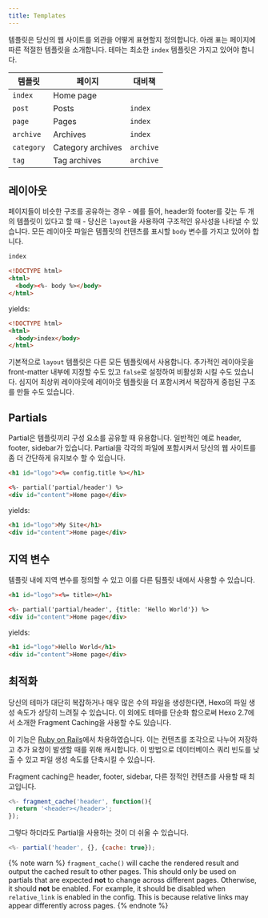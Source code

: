 ```yaml
---
title: Templates
---
```

템플릿은 당신의 웹 사이트를 외관을 어떻게 표현할지 정의합니다. 아래 표는 페이지에 따른 적절한 템플릿을 소개합니다. 테마는 최소한 `index` 템플릿은 가지고 있어야 합니다. 

템플릿 | 페이지 | 대비책
--- | --- | ---
`index` | Home page |
`post` | Posts | `index`
`page` | Pages | `index`
`archive` | Archives | `index`
`category` | Category archives | `archive`
`tag` | Tag archives | `archive`

## 레이아웃

페이지들이 비슷한 구조를 공유하는 경우 - 예를 들어, header와 footer를 갖는 두 개의 템플릿이 있다고 할 때 - 당신은 `layout`을 사용하여 구조적인 유사성을 나타낼 수 있습니다. 모든 레이아웃 파일은 템플릿의 컨텐츠를 표시할 `body` 변수를 가지고 있어야 합니다.

``` html index.ejs
index
```

``` html layout.ejs
<!DOCTYPE html>
<html>
  <body><%- body %></body>
</html>
```

yields:

``` html
<!DOCTYPE html>
<html>
  <body>index</body>
</html>
```

기본적으로 `layout` 템플릿은 다른 모든 템플릿에서 사용합니다. 추가적인 레이아웃을 front-matter 내부에 지정할 수도 있고 `false`로 설정하여 비활성화 시킬 수도 있습니다. 심지어 최상위 레이아웃에 레이아웃 템플릿을 더 포함시켜서 복잡하게 중첩된 구조를 만들 수도 있습니다.

## Partials

Partial은 템플릿끼리 구성 요소를 공유할 때 유용합니다. 일반적인 예로 header, footer, sidebar가 있습니다. Partial을 각각의 파일에 포함시켜서 당신의 웹 사이트를 좀 더 간단하게 유지보수 할 수 있습니다.

``` html partial/header.ejs
<h1 id="logo"><%= config.title %></h1>
```

``` html index.ejs
<%- partial('partial/header') %>
<div id="content">Home page</div>
```

yields:

``` html
<h1 id="logo">My Site</h1>
<div id="content">Home page</div>
```

## 지역 변수

템플릿 내에 지역 변수를 정의할 수 있고 이를 다른 팀플릿 내에서 사용할 수 있습니다.

``` html partial/header.ejs
<h1 id="logo"><%= title></h1>
```

``` html index.ejs
<%- partial('partial/header', {title: 'Hello World'}) %>
<div id="content">Home page</div>
```

yields:

``` html
<h1 id="logo">Hello World</h1>
<div id="content">Home page</div>
```

## 최적화

당신의 테마가 대단히 복잡하거나 매우 많은 수의 파일을 생성한다면, Hexo의 파일 생성 속도가 상당히 느려질 수 있습니다. 이 외에도 테마를 단순화 함으로써 Hexo 2.7에서 소개한 Fragment Caching을 사용할 수도 있습니다.

이 기능은 [Ruby on Rails](http://guides.rubyonrails.org/caching_with_rails.html#fragment-caching)에서 차용하였습니다. 이는 컨텐츠를 조각으로 나누어 저장하고 추가 요청이 발생할 때를 위해 캐시합니다. 이 방법으로 데이터베이스 쿼리 빈도를 낮출 수 있고 파일 생성 속도를 단축시킬 수 있습니다.

Fragment caching은 header, footer, sidebar, 다른 정적인 컨텐츠를 사용할 때 최고입니다.

``` js
<%- fragment_cache('header', function(){
  return '<header></header>';
});
```

그렇다 하더라도 Partial을 사용하는 것이 더 쉬울 수 있습니다.

``` js
<%- partial('header', {}, {cache: true});
```

{% note warn %}
`fragment_cache()` will cache the rendered result and output the cached result to other pages. This should only be used on partials that are expected **not** to change across different pages. Otherwise, it should **not** be enabled.
For example, it should be disabled when `relative_link` is enabled in the config. This is because relative links may appear differently across pages.
{% endnote %}
